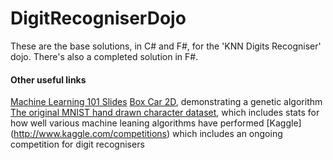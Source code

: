 DigitRecogniserDojo
===================

These are the base solutions, in C# and F#, for the 'KNN Digits Recogniser' dojo.  There's also a completed solution in F#.

#### Other useful links

[Machine Learning 101 Slides](http://prezi.com/l_ruueyhli9e/machine-learning-101/?utm_campaign=share&utm_medium=copy)
[Box Car 2D](http://boxcar2d.com/), demonstrating a genetic algorithm
[The original MNIST hand drawn character dataset](http://yann.lecun.com/exdb/mnist/), which includes stats for how well various machine leaning algorithms have performed
[Kaggle] (http://www.kaggle.com/competitions) which includes an ongoing competition for digit recognisers

